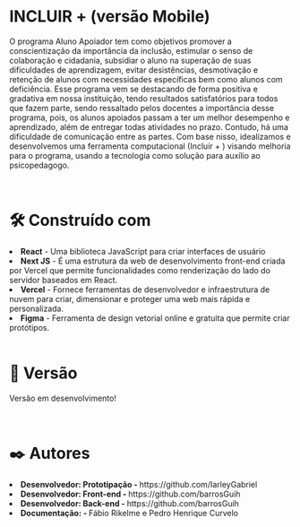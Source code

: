 <H1>INCLUIR + (versão Mobile)</H1>

  <p>O programa Aluno Apoiador tem como objetivos promover a conscientização da importância da inclusão, estimular o senso de colaboração e cidadania, subsidiar o aluno na superação de suas dificuldades de aprendizagem, evitar desistências, desmotivação e retenção de alunos com necessidades específicas bem como alunos com deficiência.
  Esse programa vem se destacando de forma positiva e gradativa em nossa instituição, tendo resultados satisfatórios para todos que fazem parte, sendo ressaltado pelos docentes a importância desse programa, pois, os alunos apoiados passam a ter um melhor desempenho e aprendizado, além de entregar todas atividades no prazo. Contudo, há uma dificuldade de comunicação entre as partes. 
  Com base nisso, idealizamos e desenvolvemos uma ferramenta computacional (Incluir + ) visando melhoria para o programa, usando a tecnologia como solução para auxílio ao psicopedagogo.</p>
<br>
<H1>🛠️ Construído com</H1>
<li><strong>React</strong> - Uma biblioteca JavaScript para criar interfaces de usuário</li>
<li><strong>Next JS</strong> - É uma estrutura da web de desenvolvimento front-end criada por Vercel que permite funcionalidades como renderização do lado do servidor baseados em React. </li>
<li><strong>Vercel</strong> - Fornece ferramentas de desenvolvedor e infraestrutura de nuvem para criar, dimensionar e proteger uma web mais rápida e personalizada.</li>
<li><strong>Figma</strong> - Ferramenta de design vetorial online e gratuita que permite criar protótipos.</li>
<br>
<H1>📌 Versão</H1>
<p>Versão em desenvolvimento!</p>
<br>
<H1>✒️ Autores</H1>
<li><strong>Desenvolvedor: Prototipação - </strong>https://github.com/IarleyGabriel</li>
<li><strong>Desenvolvedor: Front-end - </strong>https://github.com/barrosGuih</li>
<li><strong>Desenvolvedor: Back-end - </strong>https://github.com/barrosGuih</li>
<li><strong>Documentação: - </strong>Fábio Rikelme e Pedro Henrique Curvelo</li>
